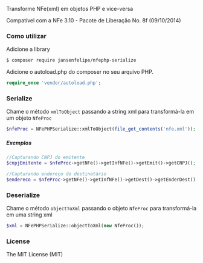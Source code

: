 Transforme NFe(xml) em objetos PHP e vice-versa

Compatível com a NFe 3.10 - Pacote de Liberação No. 8f (09/10/2014)

### Como utilizar

Adicione a library

```sh
$ composer require jansenfelipe/nfephp-serialize
```

Adicione o autoload.php do composer no seu arquivo PHP.

```php
require_once 'vendor/autoload.php';  
```

### Serialize

Chame o método `xmlToObject` passando a string xml para transformá-la em um objeto `NfeProc`

```php
$nfeProc = NFePHPSerialize::xmlToObject(file_get_contents('nfe.xml'));
```

##### Exemplos

```php
//Capturando CNPJ do emitente
$cnpjEmitente = $nfeProc->getNFe()->getInfNFe()->getEmit()->getCNPJ();

//Capturando endereço do destinatário
$endereco = $nfeProc->getNFe()->getInfNFe()->getDest()->getEnderDest();
```

### Deserialize

Chame o método `objectToXml` passando o objeto `NfeProc` para transformá-la em uma string xml

```php
$xml = NFePHPSerialize::objectToXml(new NfeProc());
```

### License

The MIT License (MIT)
